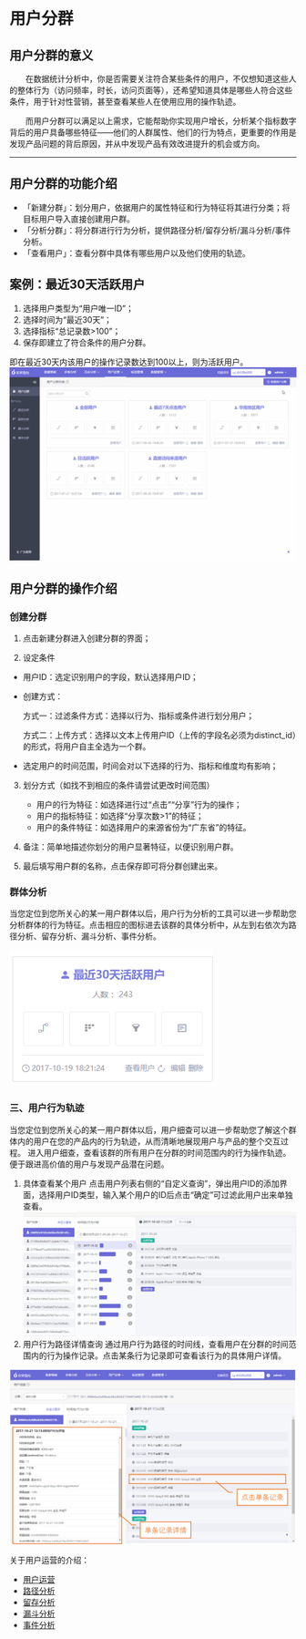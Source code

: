 # 用户分群
## 用户分群的意义
&emsp;&emsp;在数据统计分析中，你是否需要关注符合某些条件的用户，不仅想知道这些人的整体行为（访问频率，时长，访问页面等），还希望知道具体是哪些人符合这些条件，用于针对性营销，甚至查看某些人在使用应用的操作轨迹。

&emsp;&emsp;而用户分群可以满足以上需求，它能帮助你实现用户增长，分析某个指标数字背后的用户具备哪些特征——他们的人群属性、他们的行为特点，更重要的作用是发现产品问题的背后原因，并从中发现产品有效改进提升的机会或方向。

***  

## 用户分群的功能介绍
* 「新建分群」：划分用户，依据用户的属性特征和行为特征将其进行分类；将目标用户导入直接创建用户群。
* 「分析分群」：将分群进行行为分析，提供路径分析/留存分析/漏斗分析/事件分析。
* 「查看用户」：查看分群中具体有哪些用户以及他们使用的轨迹。

## 案例：最近30天活跃用户
1. 选择用户类型为“用户唯一ID”；
2. 选择时间为“最近30天”；
3. 选择指标“总记录数>100”；
4. 保存即建立了符合条件的用户分群。

即在最近30天内该用户的操作记录数达到100以上，则为活跃用户。
![](/assets/user/user-1.gif)

## 用户分群的操作介绍
### 创建分群
1.	点击新建分群进入创建分群的界面；

2.	设定条件

* 用户ID：选定识别用户的字段，默认选择用户ID；
* 创建方式：

    方式一：过滤条件方式：选择以行为、指标或条件进行划分用户；

    方式二：上传方式：选择以文本上传用户ID（上传的字段名必须为distinct_id）的形式，将用户自主全选为一个群。
* 选定用户的时间范围，时间会对以下选择的行为、指标和维度均有影响；

3.	划分方式（如找不到相应的条件请尝试更改时间范围）
    * 用户的行为特征：如选择进行过“点击”“分享”行为的操作；
    * 用户的指标特征：如选择“分享次数>1”的特征；
    * 用户的条件特征：如选择用户的来源省份为“广东省”的特征。

4.	备注：简单地描述你划分的用户显著特征，以便识别用户群。

5.	最后填写用户群的名称，点击保存即可将分群创建出来。


### 群体分析
当您定位到您所关心的某一用户群体以后，用户行为分析的工具可以进一步帮助您分析群体的行为特征。点击相应的图标进去该群的具体分析中，从左到右依次为路径分析、留存分析、漏斗分析、事件分析。

![](/assets/user/user-2.gif)

### 三、用户行为轨迹 <div id="behavior-trace"></div>
当您定位到您所关心的某一用户群体以后，用户细查可以进一步帮助您了解这个群体内的用户在您的产品内的行为轨迹，从而清晰地展现用户与产品的整个交互过程。
进入用户细查，查看该群的所有用户在分群的时间范围内的行为操作轨迹。便于跟进高价值的用户与发现产品潜在问题。
1.	具体查看某个用户
点击用户列表右侧的“自定义查询”，弹出用户ID的添加界面，选择用户ID类型，输入某个用户的ID后点击“确定”可过滤此用户出来单独查看。
![](/assets/user/user-3.gif)
2.	用户行为路径详情查询
通过用户行为路径的时间线，查看用户在分群的时间范围内的行为操作记录。点击某条行为记录即可查看该行为的具体用户详情。

![](/assets/user/user-4.png)


关于用户运营的介绍：
  * [用户运营](user/user-operation.md)
  * [路径分析](path-analytics.md)
  * [留存分析](retation-analytics.md)
  * [漏斗分析](funnel-analytics.md)
  * [事件分析](event-analytics.md)